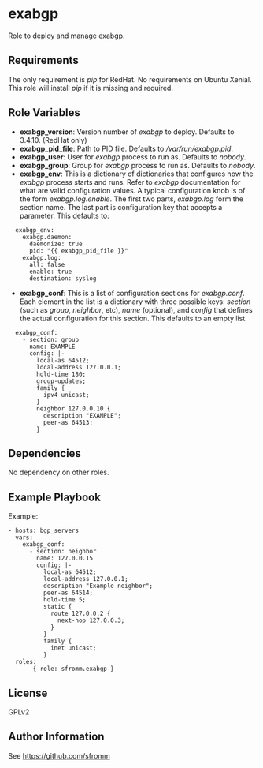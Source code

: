 exabgp
======

Role to deploy and manage
[exabgp](https://github.com/Exa-Networks/exabgp).

Requirements
------------

The only requirement is *pip* for RedHat. No requirements on Ubuntu Xenial.  This role will install *pip* if it is missing and required.

Role Variables
--------------

- **exabgp_version**: Version number of *exabgp* to deploy.  Defaults to 3.4.10. (RedHat only)
- **exabgp_pid_file**: Path to PID file.  Defaults to */var/run/exabgp.pid*.
- **exabgp_user**: User for *exabgp* process to run as.  Defaults to *nobody*.
- **exabgp_group**: Group for *exabgp* process to run as.  Defaults to *nobody*.
- **exabgp_env**: This is a dictionary of dictionaries that configures
  how the *exabgp* process starts and runs.  Refer to *exabgp*
  documentation for what are valid configuration values.  A typical
  configuration knob is of the form *exabgp.log.enable*.  The first two
  parts, *exabgp.log* form the section name.  The last part is
  configuration key that accepts a parameter.  This defaults to:
```
  exabgp_env:
    exabgp.daemon:
      daemonize: true
      pid: "{{ exabgp_pid_file }}"
    exabgp.log:
      all: false
      enable: true
      destination: syslog
```
- **exabgp_conf**: This is a list of configuration sections for
  *exabgp.conf*.  Each element in the list is a dictionary with three
  possible keys: *section* (such as *group*, *neighbor*, etc), *name*
  (optional), and *config* that defines the actual configuration for
  this section.  This defaults to an empty list.
```
  exabgp_conf:
    - section: group
      name: EXAMPLE
      config: |-
        local-as 64512;
        local-address 127.0.0.1;
        hold-time 180;
        group-updates;
        family {
          ipv4 unicast;
        }
        neighbor 127.0.0.10 {
          description "EXAMPLE";
          peer-as 64513;
        }
```

Dependencies
------------

No dependency on other roles.

Example Playbook
----------------

Example:

    - hosts: bgp_servers
      vars:
        exabgp_conf:
          - section: neighbor
            name: 127.0.0.15
            config: |-
              local-as 64512;
              local-address 127.0.0.1;
              description "Example neighbor";
              peer-as 64514;
              hold-time 5;
              static {
                route 127.0.0.2 {
                  next-hop 127.0.0.3;
                }
              }
              family {
                inet unicast;
              }
      roles:
         - { role: sfromm.exabgp }

License
-------

GPLv2

Author Information
------------------

See https://github.com/sfromm
